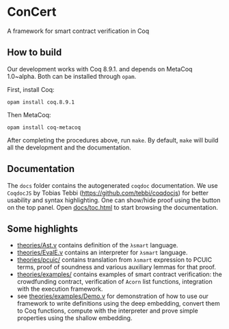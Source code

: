 # ConCert

A framework for smart contract verification in Coq

## How to build

Our development works with Coq 8.9.1. and depends on MetaCoq
1.0~alpha. Both can be installed through `opam`.

First, install Coq:

```
opam install coq.8.9.1
```

Then MetaCoq:

```
opam install coq-metacoq
```

After completing the procedures above, run `make`. By default, `make`
will build all the development and the documentation.

## Documentation

The `docs` folder contains the autogenerated `coqdoc`
documentation. We use `CoqdocJS` by Tobias Tebbi
(https://github.com/tebbi/coqdocjs) for better usability and syntax
highlighting. One can show/hide proof using the button on the top
panel. Open [docs/toc.html](/docs/toc.html) to start browsing the documentation.

## Some highlights

* [theories/Ast.v](/theories/Ast.v) contains definition of the ``λsmart`` language.
* [theories/EvalE.v](/theories/EvalE.v) contains an interpreter for ``λsmart`` language.
* [theories/pcuic/](/theories/pcuic/) contains translation from ``λsmart`` expression to PCUIC terms, proof of soundness and various auxiliary lemmas for that proof.
* [theories/examples/](/theories/examples/) contains examples of smart contract verification: the crowdfunding contract, verification of ``Acorn`` list functions, integration with the execution framework.
* see [theories/examples/Demo.v](theories/examples/Demo.v) for demonstration of how to use our framework to write definitions using the deep embedding, convert them to Coq functions, compute with the interpreter and prove simple properties using the shallow embedding.
